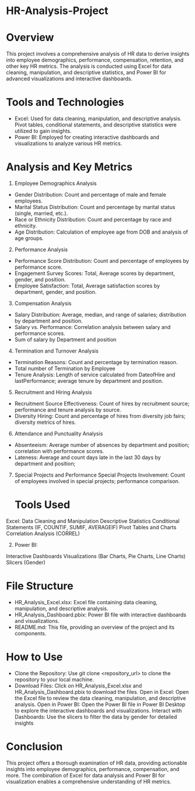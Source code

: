 # HR-Analysis-Project
# Overview
This project involves a comprehensive analysis of HR data to derive insights into employee demographics, performance, compensation, retention, and other key HR metrics. The analysis is conducted using Excel for data cleaning, manipulation, and descriptive statistics, and Power BI for advanced visualizations and interactive dashboards.

# Tools and Technologies
* Excel: Used for data cleaning, manipulation, and descriptive analysis. Pivot tables, conditional statements, and descriptive statistics were utilized to gain insights.
* Power BI: Employed for creating interactive dashboards and visualizations to analyze various HR metrics.

# Analysis and Key Metrics

1. Employee Demographics Analysis
* Gender Distribution: Count and percentage of male and female employees.
* Marital Status Distribution: Count and percentage by marital status (single, married, etc.).
* Race or Ethnicity Distribution: Count and percentage by race and ethnicity.
* Age Distribution: Calculation of employee age from DOB and analysis of age groups.

2. Performance Analysis
* Performance Score Distribution: Count and percentage of employees by performance score.
* Engagement Survey Scores: Total, Average scores by department, gender, and position.
* Employee Satisfaction: Total, Average satisfaction scores by department, gender, and position.

3. Compensation Analysis
* Salary Distribution: Average, median, and range of salaries; distribution by department and position.
* Salary vs. Performance: Correlation analysis between salary and performance scores.
* Sum of salary by Department and position

4. Termination and Turnover Analysis
* Termination Reasons: Count and percentage by termination reason.
* Total number of Termination by Employee 
* Tenure Analysis: Length of service calculated from DateofHire and lastPerformance; average tenure by department and position.

5. Recruitment and Hiring Analysis
* Recruitment Source Effectiveness: Count of hires by recruitment source; performance and tenure analysis by source.
* Diversity Hiring: Count and percentage of hires from diversity job fairs; diversity metrics of hires.

6. Attendance and Punctuality Analysis
* Absenteeism: Average number of absences by department and position; correlation with performance scores.
* Lateness: Average and count days late in the last 30 days by department and position;

7. Special Projects and Performance
Special Projects Involvement: Count of employees involved in special projects; performance comparison.

   # Tools Used  
 Excel:
Data Cleaning and Manipulation
Descriptive Statistics
Conditional Statements (IF, COUNTIF, SUMIF, AVERAGEIF)
Pivot Tables and Charts
Correlation Analysis (CORREL)

2. Power BI:

Interactive Dashboards
Visualizations (Bar Charts, Pie Charts, Line Charts)
Slicers (Gender)

# File Structure
- HR_Analysis_Excel.xlsx: Excel file containing data cleaning, manipulation, and descriptive analysis.
- HR_Analysis_Dashboard.pbix: Power BI file with interactive dashboards and visualizations.
- README.md: This file, providing an overview of the project and its components.

# How to Use
* Clone the Repository: Use git clone <repository_url> to clone the repository to your local machine.
* Download Files:
Click on HR_Analysis_Excel.xlsx and HR_Analysis_Dashboard.pbix to download the files.
Open in Excel: Open the Excel file to review the data cleaning, manipulation, and descriptive analysis.
Open in Power BI: Open the Power BI file in Power BI Desktop to explore the interactive dashboards and visualizations.
Interact with Dashboards: Use the slicers to filter the data by gender for detailed insights

# Conclusion
This project offers a thorough examination of HR data, providing actionable insights into employee demographics, performance, compensation, and more. The combination of Excel for data analysis and Power BI for visualization enables a comprehensive understanding of HR metrics.
